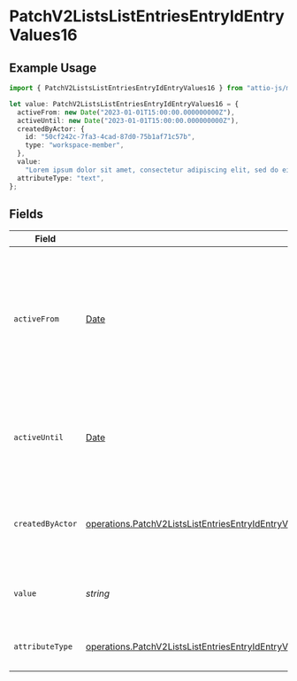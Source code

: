 # PatchV2ListsListEntriesEntryIdEntryValues16

## Example Usage

```typescript
import { PatchV2ListsListEntriesEntryIdEntryValues16 } from "attio-js/models/operations";

let value: PatchV2ListsListEntriesEntryIdEntryValues16 = {
  activeFrom: new Date("2023-01-01T15:00:00.000000000Z"),
  activeUntil: new Date("2023-01-01T15:00:00.000000000Z"),
  createdByActor: {
    id: "50cf242c-7fa3-4cad-87d0-75b1af71c57b",
    type: "workspace-member",
  },
  value:
    "Lorem ipsum dolor sit amet, consectetur adipiscing elit, sed do eiusmod tempor incididunt ut labore et dolore magna aliqua.",
  attributeType: "text",
};
```

## Fields

| Field                                                                                                                                                                                                                                                          | Type                                                                                                                                                                                                                                                           | Required                                                                                                                                                                                                                                                       | Description                                                                                                                                                                                                                                                    | Example                                                                                                                                                                                                                                                        |
| -------------------------------------------------------------------------------------------------------------------------------------------------------------------------------------------------------------------------------------------------------------- | -------------------------------------------------------------------------------------------------------------------------------------------------------------------------------------------------------------------------------------------------------------- | -------------------------------------------------------------------------------------------------------------------------------------------------------------------------------------------------------------------------------------------------------------- | -------------------------------------------------------------------------------------------------------------------------------------------------------------------------------------------------------------------------------------------------------------- | -------------------------------------------------------------------------------------------------------------------------------------------------------------------------------------------------------------------------------------------------------------- |
| `activeFrom`                                                                                                                                                                                                                                                   | [Date](https://developer.mozilla.org/en-US/docs/Web/JavaScript/Reference/Global_Objects/Date)                                                                                                                                                                  | :heavy_check_mark:                                                                                                                                                                                                                                             | The point in time at which this value was made "active". `active_from` can be considered roughly analogous to `created_at`.                                                                                                                                    | 2023-01-01T15:00:00.000000000Z                                                                                                                                                                                                                                 |
| `activeUntil`                                                                                                                                                                                                                                                  | [Date](https://developer.mozilla.org/en-US/docs/Web/JavaScript/Reference/Global_Objects/Date)                                                                                                                                                                  | :heavy_check_mark:                                                                                                                                                                                                                                             | The point in time at which this value was deactivated. If `null`, the value is active.                                                                                                                                                                         | 2023-01-01T15:00:00.000000000Z                                                                                                                                                                                                                                 |
| `createdByActor`                                                                                                                                                                                                                                               | [operations.PatchV2ListsListEntriesEntryIdEntryValuesEntriesResponse200ApplicationJSONResponseBodyData16CreatedByActor](../../models/operations/patchv2listslistentriesentryidentryvaluesentriesresponse200applicationjsonresponsebodydata16createdbyactor.md) | :heavy_check_mark:                                                                                                                                                                                                                                             | The actor that created this value.                                                                                                                                                                                                                             | {<br/>"type": "workspace-member",<br/>"id": "50cf242c-7fa3-4cad-87d0-75b1af71c57b"<br/>}                                                                                                                                                                       |
| `value`                                                                                                                                                                                                                                                        | *string*                                                                                                                                                                                                                                                       | :heavy_check_mark:                                                                                                                                                                                                                                             | A raw text field. Values are limited to 10MB.                                                                                                                                                                                                                  | Lorem ipsum dolor sit amet, consectetur adipiscing elit, sed do eiusmod tempor incididunt ut labore et dolore magna aliqua.                                                                                                                                    |
| `attributeType`                                                                                                                                                                                                                                                | [operations.PatchV2ListsListEntriesEntryIdEntryValuesEntriesResponse200ApplicationJSONResponseBodyData16AttributeType](../../models/operations/patchv2listslistentriesentryidentryvaluesentriesresponse200applicationjsonresponsebodydata16attributetype.md)   | :heavy_check_mark:                                                                                                                                                                                                                                             | The attribute type of the value.                                                                                                                                                                                                                               | text                                                                                                                                                                                                                                                           |